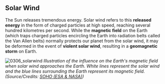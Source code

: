 ## Solar Wind

The Sun releases tremendous energy. Solar wind refers to this **released energy** in the form of charged particles at high speed, reaching several hundred kilometres per second. While the **magnetic field** on the Earth (which traps charged particles encircling the Earth into radiation belts called the Van Allen belts) normally protects our planet from the solar wind, it may be deformed in the event of **violent solar wind**, resulting in a **geomagnetic storm** on Earth.

![0306_solarwind](./static/0306_solarwind.jpg)
*Illustration of the influence on the Earth's magnetic field when solar wind approaches the Earth. White lines represent the solar wind and the blue lines surrounding the Earth represent its magnetic field. (Source/Credits: [SOHO (ESA & NASA)](http://sohowww.nascom.nasa.gov/))*